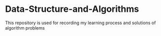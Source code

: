 # Data-Structure-and-Algorithms
This repository is used for recording my learning process and solutions of  algorithm problems
